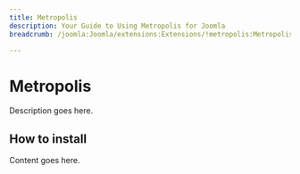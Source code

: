 ```yaml
---
title: Metropolis
description: Your Guide to Using Metropolis for Joomla
breadcrumb: /joomla:Joomla/extensions:Extensions/!metropolis:Metropolis

---
```


Metropolis
======
Description goes here.


How to install
--------------
Content goes here.